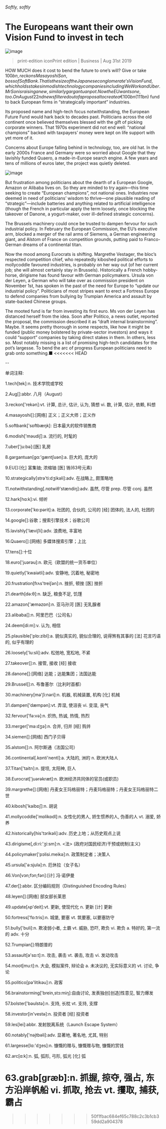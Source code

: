 ###### Softly, softly
# The Europeans want their own Vision Fund to invest in tech 
![image](images/20190831_WBP502.jpg) 
> print-edition iconPrint edition | Business | Aug 31st 2019 
HOW MUCH does it cost to bend the future to one’s will? Give or take $100bn, reckons Masayoshi Son, boss of SoftBank. That is the size of the Japanese conglomerate’s Vision Fund, which holds stakes in modish technology companies including WeWork and Uber. Mr Son is raising a new, similarly gargantuan pot. Now the EU wants one, too. On August 22nd news filtered out of a proposal to create a €100bn ($111bn) fund to back European firms in “strategically important” industries. 
Its proposed name and high-tech focus notwithstanding, the European Future Fund would hark back to decades past. Politicians across the old continent once believed themselves blessed with the gift of picking corporate winners. That 1970s experiment did not end well: “national champions” backed with taxpayers’ money were kept on life support with yet more of it. 
Concerns about Europe falling behind in technology, too, are old hat. In the early 2000s France and Germany were so worried about Google that they lavishly funded Quaero, a made-in-Europe search engine. A few years and tens of millions of euros later, the project was quietly deleted. 
![image](images/20190831_WBC661.png) 
But frustration among politicians about the dearth of a European Google, Amazon or Alibaba lives on. So they are minded to try again—this time seeking to create “European champions”, not national ones. Industries now deemed in need of politicians’ wisdom to thrive—one plausible reading of “strategic”—include batteries and anything related to artificial intelligence (though the French in particular apply the term loosely, once blocking the takeover of Danone, a yogurt-maker, over ill-defined strategic concerns). 
The Brussels machinery could once be trusted to dampen fervour for such industrial policy. In February the European Commission, the EU’s executive arm, blocked a merger of the rail arms of Siemens, a German engineering giant, and Alstom of France on competition grounds, putting paid to Franco-German dreams of a continental titan. 
Now the mood among Eurocrats is shifting. Margrethe Vestager, the bloc’s respected competition chief, who repeatedly kiboshed political efforts to mollycoddle favoured industries, is probably on her way out (of her current job; she will almost certainly stay in Brussels). Historically a French hobby-horse, dirigisme has found favour with German policymakers. Ursula von der Leyen, a German who will take over as commission president on November 1st, has spoken in the past of the need for Europe to “update our industrial policy”. Politicians of most stripes want to erect a Fortress Europe to defend companies from bullying by Trumpian America and assault by state-backed Chinese groups. 
The mooted fund is far from investing its first euro. Ms von der Leyen has distanced herself from the idea. Soon after Politico, a news outlet, reported the proposal, the commission described it as “draft internal brainstorming”. Maybe. It seems pretty thorough in some respects, like how it might be funded (public money bolstered by private-sector investors) and ways it could “support” companies by taking direct stakes in them. In others, less so. Most notably missing is a list of promising high-tech candidates for the pot’s largesse. To bend the arc of progress European politicians need to grab onto something.■ 
<<<<<<< HEAD
-- 
 单词注释:
1.tech[tek]:n. 技术学院或学校 
2.Aug[]:abbr. 八月（August） 
3.reckon['rekәn]:vt. 计算, 总计, 估计, 认为, 猜想 vi. 数, 计算, 估计, 依赖, 料想 
4.masayoshi[]:[网络] 正义；正义大师；正义作 
5.softbank['sɒftbæŋk]: 日本最大的软件销售商 
6.modish['mәudiʃ]:a. 流行的, 时髦的 
7.uber['ju:bә]:[医] 乳房 
8.gargantuan[gɑ:'gæntʃuәn]:a. 巨大的, 庞大的 
9.EU[]:[化] 富集铀; 浓缩铀 [医] 铕(63号元素) 
10.strategically[strә'ti:dʒikәli]:adv. 在战略上, 颇策略地 
11.notwithstanding[.nɒtwiθ'stændiŋ]:adv. 虽然, 尽管 prep. 尽管 conj. 虽然 
12.hark[hɑ:k]:vi. 倾听 
13.corporate['kɒ:pәrit]:a. 社团的, 合伙的, 公司的 [经] 团体的, 法人的, 社团的 
14.google[]:谷歌；搜索引擎技术；谷歌公司 
15.lavishly['læviʃli]:adv. 浪费地, 丰富地 
16.Quaero[]:[网络] 多媒体搜索引擎；上比 
17.tens[]:十位 
18.euro['juәrәu]:n. 欧元（欧盟的统一货币单位） 
19.quietly['kwaiәtli]:adv. 安静地, 沉着地, 秘密地 
20.frustration[frʌs'treiʃәn]:n. 挫折, 顿挫 [医] 挫折 
21.dearth[dә:θ]:n. 缺乏, 粮食不足, 饥馑 
22.amazon['æmәzɒn]:n. 亚马孙河 [医] 无乳腺者 
23.alibaba[]:n. 阿里巴巴（公司名） 
24.deem[di:m]:v. 认为, 相信 
25.plausible['plɒ:zibl]:a. 貌似真实的, 貌似合理的, 说得煞有其事的 [法] 花言巧语的, 似乎有理的 
26.loosely['lu:sli]:adv. 松弛地, 宽松地, 不紧 
27.takeover[]:n. 接管, 接收 [经] 接收 
28.danone[]:[网络] 达能；达能集团；法国达能 
29.Brussel[]:n. 布鲁塞尔（比利时首都） 
30.machinery[mә'ʃi:nәri]:n. 机器, 机械装置, 机构 [化] 机械 
31.dampen['dæmpәn]:vt. 弄湿, 使沮丧 vi. 变湿, 丧气 
32.fervour['fә:vә]:n. 炽热, 热诚, 热情, 热烈 
33.merger['mә:dʒә]:n. 合并, 归并 [经] 购并 
34.siemen[]:[网络] 西门子贝得 
35.alstom[]:n. 阿尔斯通（法国公司） 
36.continental[.kɒnti'nentl]:a. 大陆的, 洲的 n. 欧洲大陆人 
37.Titan['taitn]:n. 提坦, 太阳神, 巨人 
38.Eurocrat['juәrәkræt]:n. 欧洲经济共同体的官员(或职员) 
39.margrethe[]:[网络] 丹麦女王玛格丽特；丹麦玛格丽特；丹麦女王玛格丽特二世 
40.kibosh['kaibɒʃ]:n. 胡说 
41.mollycoddle['mɒlikɒdl]:n. 女性化的男人, 娇生惯养的人, 伪善的人 vt. 溺爱, 娇养 
42.historically[his'tɔrikәli]:adv. 历史上地；从历史观点上说 
43.dirigisme[,di:ri:'ʒi:sm]:n. <法> (政府对国民经济)干预或统制(主义) 
44.policymaker['pɔlisi.meikә]:n. 政策制定者；决策人 
45.ursula['ә:sjulә]:n. 厄休拉（女子名） 
46.Von[vɔn;fɔn;fәn]:[计] 冯·诺伊曼 
47.der[]:abbr. 区分编码规则（Distinguished Encoding Rules） 
48.leyen[]:[网络] 部女部长莱恩 
49.update[ʌp'deit]:vt. 更新, 使现代化 n. 更新 [计] 更新 
50.fortress['fɒ:tris]:n. 城堡, 要塞 vt. 筑要塞, 以要塞防守 
51.bully['buli]:n. 欺凌弱小者, 土霸 vt. 威胁, 恐吓, 欺负 vi. 欺负 a. 特好的, 第一流的 adv. 十分 
52.Trumpian[]:特朗普的 
53.assault[ә'sɒ:t]:n. 攻击, 袭击 vt. 袭击, 攻击 vi. 发动攻击 
54.moot[mu:t]:n. 大会, 模拟案件, 辩论会 a. 未决议的, 无实际意义的 vt. 讨论, 争论 
55.politico[pә'litikәu]:n. 政客 
56.brainstorming['brein,stɔ:miŋ]:自由讨论, 发表独创[创造]性意见, 智力爆发 
57.bolster['bәulstә]:n. 支持, 长枕 vt. 支持, 支撑 
58.investor[in'vestә]:n. 投资者 [经] 投资者 
59.les[lei]:abbr. 发射脱离系统（Launch Escape System） 
60.notably['nәjtbәli]:adv. 显著地, 著名地, 尤其, 特别 
61.largesse[lɑ:'dʒes]:n. 慷慨的赠与, 慷慨赠与物, 慷慨的赏钱 
62.arc[ɑ:k]:n. 弧, 弧形, 弓形, 弧光 [化] 弧 
63.grab[græb]:n. 抓握, 掠夺, 强占, 东方沿岸帆船 vi. 抓取, 抢去 vt. 攫取, 捕获, 霸占 
=======
>>>>>>> 50f1fbac684ef65c788c2c3b1cb359dd2a904378
